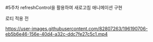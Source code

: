
#5주차 refreshControl을 활용하여 새로고침 애니메이션 구현

로티 적용 전 


https://user-images.githubusercontent.com/82807263/196190706-eb5b6e46-156e-40d4-a32c-ddc7fe27c5c1.mp4
